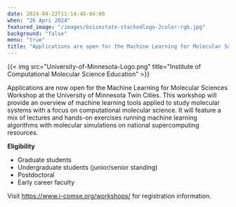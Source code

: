 ```yaml
---
date: 2024-04-22T11:14:48-04:00
when: "26 Apri 2024"
featured_image: "/images/boisestate-stackedlogo-2color-rgb.jpg"
background: "false"
menu: "true"
title: "Applications are open for the Machine Learning for Molecular Science Summer Workshop School"
---
```

{{< img src="University-of-Minnesota-Logo.png" title="Institute of Computational Molecular Science Education" >}}

Applications are now open for the Machine Learning for Molecular Sciences Workshop at the University of Minnesota Twin Cities.  This 
workshop will provide an overview of machine learning tools applied to study molecular systems with a focus on computational molecular 
science. It will feature a mix of lectures and hands-on exercises running machine learning algorithms with molecular simulations on 
national supercomputing resources.   

**Eligibility**

- Graduate students
- Undergraduate students (junior/senior standing)
- Postdoctoral
- Early career faculty

Visit https://www.i-comse.org/workshops/ for registration information.

